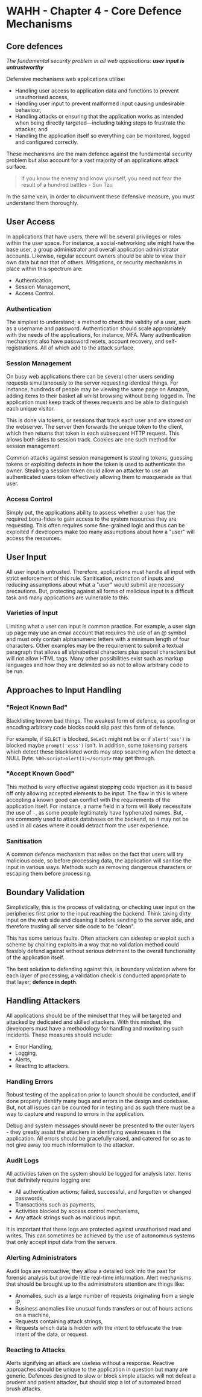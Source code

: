 # WAHH - Chapter 4 - Core Defence Mechanisms 

## Core defences

_The fundamental security problem in all web applications: **user input is untrustworthy**_

Defensive mechanisms web applications utilise:

- Handling user access to application data and functions to prevent unauthorised access,
- Handling user input to prevent malformed input causing undesirable behaviour,
- Handling attacks or ensuring that the application works as intended when being directly targeted&mdash;including taking steps to frustrate the attacker, and
- Handling the application itself so everything can be monitored, logged and configured correctly.

These mechanisms are the main defence against the fundamental security problem but also account for a vast majority of an applications attack surface.

> If you know the enemy and know yourself, you need not fear the result of a hundred battles - Sun Tzu

In the same vein, in order to circumvent these defensive measure, you must understand them thoroughly.

## User Access

In applications that have users, there will be several privileges or roles within the user space. For instance, a social-networking site might have the base user, a group administrator and overall application administrator accounts. Likewise, regular account owners should be able to view their own data but not that of others. Mitigations, or security mechanisms in place within this spectrum are:

- Authentication,
- Session Management,
- Access Control.

### Authentication

The simplest to understand; a method to check the validity of a user, such as a username and password. Authentication should scale appropriately with the needs of the applications, for instance, MFA. Many authentication mechanisms also have password resets, account recovery, and self-registrations. All of which add to the attack surface.

### Session Management

On busy web applications there can be several other users sending requests simultaneously to the server requesting identical things. For instance, hundreds of people may be viewing the same page on Amazon, adding items to their basket all whilst browsing without being logged in. The application must keep track of theses requests and be able to distinguish each unique visitor.

This is done via tokens, or sessions that track each user and are stored on the webserver. The server then forwards the unique token to the client, which then returns that token in each subsequent HTTP request. This allows both sides to session track. Cookies are one such method for session management.

Common attacks against session management is stealing tokens, guessing tokens or exploiting defects in how the token is used to authenticate the owner. Stealing a session token could allow an attacker to use an authenticated users token effectively allowing them to masquerade as that user.

### Access Control

Simply put, the applications ability to assess whether a user has the required bona-fides to gain access to the system resources they are requesting. This often requires some fine-grained logic and thus can be exploited if developers make too many assumptions about how a "user" will access the resources. 


## User Input

All user input is untrusted. Therefore, applications must handle all input with strict enforcement of this rule. Sanitisation, restriction of inputs and reducing assumptions about what a "user" would submit are necessary precautions. But, protecting against all forms of malicious input is a difficult task and many applications are vulnerable to this.


### Varieties of Input

Limiting what a user can input is common practice. For example, a user sign up page may use an email account that requires the use of an @ symbol and must only contain alphanumeric letters with a minimum length of four characters. Other examples may be the requirement to submit a textual paragraph that allows all alphabetical characters plus special characters but will not allow HTML tags. Many other possibilities exist such as markup languages and how they are delimited so as not to allow arbitrary code to be run.

## Approaches to Input Handling

### "Reject Known Bad"

Blacklisting known bad things. The weakest form of defence, as spoofing or encoding arbitrary code blocks could slip past this form of defence. 

For example, if `SELECT` is blocked, `SeLeCt` might not be or if `alert('xss')` is blocked maybe `prompt('xsss')` isn't. In addition, some tokensing parsers which detect these blacklisted words may stop searching when the detect a NULL Byte. `%00<script>alert(1)</script>` may get through.

### "Accept Known Good"

This method is very effective against stopping code injection as it is based off only allowing accepted elements to be input. The flaw in this is where accepting a known good can conflict with the requirements of the application itself. For instance, a name field in a form will likely necessitate the use of `-`, as some people legitimately have hyphenated names. But, `-` are commonly used to attack databases on the backend, so it may not be used in all cases where it could detract from the user experience. 

### Sanitisation

A common defence mechanism that relies on the fact that users will try malicious code, so before processing data, the application will sanitise the input in various ways. Methods such as removing dangerous characters or escaping them before processing. 

## Boundary Validation

Simplistically, this is the process of validating, or checking user input on the peripheries first prior to the input reaching the backend. Think taking dirty input on the web side and cleaning it before sending to the server side, and therefore trusting all server side code to be "clean". 

This has some serious faults. Often attackers can sidestep or exploit such a scheme by chaining exploits in a way that no validation method could feasibly defend against without serious detriment to the overall functionality of the application itself. 

The best solution to defending against this, is boundary validation where for each layer of processing, a validation check is conducted appropriate to that layer; **defence in depth**.

## Handling Attackers

All applications should be of the mindset that they will be targeted and attacked by dedicated and skilled attackers. With this mindset, the developers must have a methodology for handling and monitoring such incidents. These measures should include:

- Error Handling,
- Logging,
- Alerts,
- Reacting to attackers.

### Handling Errors

Robust testing of the application prior to launch should be conducted, and if done properly identify many bugs and errors in the design and codebase. But, not all issues can be counted for in testing and as such there must be a way to capture and respond to errors in the application. 

Debug and system messages should never be presented to the outer layers - they greatly assist the attackers in identifying weaknesses in the application. All errors should be gracefully raised, and catered for so as to not give away too much information to the attacker.

### Audit Logs

All activities taken on the system should be logged for analysis later. Items that definitely require logging are:

- All authentication actions; failed, successful, and forgotten or changed passwords,
- Transactions such as payments,
- Activities blocked by access control mechanisms,
- Any attack strings such as malicious input.

It is important that these logs are protected against unauthorised read and writes. This can sometimes be achieved by the use of autonomous systems that only accept input data from the servers. 

### Alerting Administrators

Audit logs are retroactive; they allow a detailed look into the past for forensic analysis but provide little real-time information. Alert mechanisms that should be brought up to the administrators attention are things like:

- Anomalies, such as a large number of requests originating from a single IP,
- Business anomalies like unusual funds transfers or out of hours actions on a machine,
- Requests containing attack strings,
- Requests which data is hidden with the intent to obfuscate the true intent of the data, or request.

### Reacting to Attacks

Alerts signifying an attack are useless without a response. Reactive approaches should be unique to the application in question but many are generic. Defences designed to slow or block simple attacks will not defeat a prudent and patient attacker, but should stop a lot of automated broad brush attacks.
